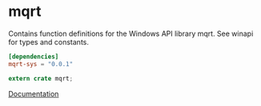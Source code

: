 # mqrt #
Contains function definitions for the Windows API library mqrt. See winapi for types and constants.

```toml
[dependencies]
mqrt-sys = "0.0.1"
```

```rust
extern crate mqrt;
```

[Documentation](https://retep998.github.io/doc/mqrt/)
